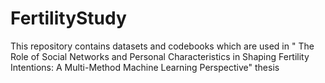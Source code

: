 # FertilityStudy
This repository contains datasets and codebooks which are used in " The Role of Social Networks and Personal Characteristics in Shaping Fertility Intentions: A Multi-Method Machine Learning Perspective" thesis
